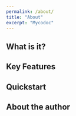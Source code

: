 ```yaml
---
permalink: /about/
title: "About"
excerpt: "Mycodoc"
---
```


## What is it?

## Key Features

## Quickstart

## About the author

